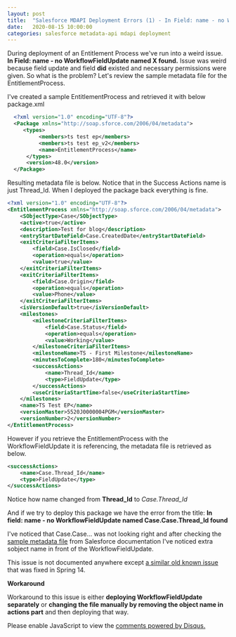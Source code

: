 ```yaml
---
layout: post
title:  "Salesforce MDAPI Deployment Errors (1) - In Field: name - no WorkflowFieldUpdate named X found (EntitlementProcess)"
date:   2020-08-15 10:00:00
categories: salesforce metadata-api mdapi deployment
---
```


During deployment of an Entitlement Process we've run into a weird issue. <b>In Field: name - no WorkflowFieldUpdate named X found.</b> Issue was weird because field update and field <b>did</b> existed and necessary permissions were given. So what is the problem? Let's review the sample metadata file for the EntitlementProcess.

I've created a sample EntitlementProcess and retrieved it with below package.xml
~~~ xml
  <?xml version="1.0" encoding="UTF-8"?>
  <Package xmlns="http://soap.sforce.com/2006/04/metadata">
     <types>
          <members>ts test ep</members>
          <members>ts test ep_v2</members>
          <name>EntitlementProcess</name>
      </types>
      <version>48.0</version>
  </Package>
~~~
Resulting metadata file is below. Notice that in the Success Actions name is just Thread_Id. When I deployed the package back everything is fine.

~~~ xml
<?xml version="1.0" encoding="UTF-8"?>
<EntitlementProcess xmlns="http://soap.sforce.com/2006/04/metadata">
    <SObjectType>Case</SObjectType>
    <active>true</active>
    <description>Test for blog</description>
    <entryStartDateField>Case.CreatedDate</entryStartDateField>
    <exitCriteriaFilterItems>
        <field>Case.IsClosed</field>
        <operation>equals</operation>
        <value>true</value>
    </exitCriteriaFilterItems>
    <exitCriteriaFilterItems>
        <field>Case.Origin</field>
        <operation>equals</operation>
        <value>Phone</value>
    </exitCriteriaFilterItems>
    <isVersionDefault>true</isVersionDefault>
    <milestones>
        <milestoneCriteriaFilterItems>
            <field>Case.Status</field>
            <operation>equals</operation>
            <value>Working</value>
        </milestoneCriteriaFilterItems>
        <milestoneName>TS - First Milestone</milestoneName>
        <minutesToComplete>180</minutesToComplete>
        <successActions>
            <name>Thread_Id</name>
            <type>FieldUpdate</type>
        </successActions>
        <useCriteriaStartTime>false</useCriteriaStartTime>
    </milestones>
    <name>TS Test EP</name>
    <versionMaster>5520J0000004PGM</versionMaster>
    <versionNumber>2</versionNumber>
</EntitlementProcess>
~~~
However if you retrieve the EntitlementProcess with the WorkflowFieldUpdate it is referencing, the metadata file is retrieved as below.

~~~ xml
<successActions>
    <name>Case.Thread_Id</name>
    <type>FieldUpdate</type>
</successActions>
~~~

Notice how name changed from <b>Thread_Id</b> to <i>Case.Thread_Id</i>

And if we try to deploy this package we have the error from the title: <b>In field: name - no WorkflowFieldUpdate named Case.Case.Thread_Id found</b>

I've noticed that Case.Case... was not looking right and after checking the <a href="https://developer.salesforce.com/docs/atlas.en-us.api_meta.meta/api_meta/meta_entitlementprocess.htm">sample metadata file</a> from Salesforce documentation I've noticed extra sobject name in front of the WorkflowFieldUpdate.

This issue is not documented anywhere except <a href="https://trailblazer.salesforce.com/issues_view?id=a1p30000000T0oHAAS&title=deployments-of-approval-process-with-workflow-field-updates-throw-error-stating-that-the-workflow-field-update-doesn-t-exist-for-that-sobject">a similar old known issue</a> that was fixed in Spring 14.

<b>Workaround</b>

Workaround to this issue is either <b>deploying WorkflowFieldUpdate separately</b> or <b>changing the file manually by removing the object name in actions part</b> and then deploying that way.

<div id="disqus_thread"></div>
<script>
    /**
     *  RECOMMENDED CONFIGURATION VARIABLES: EDIT AND UNCOMMENT THE SECTION BELOW TO INSERT DYNAMIC VALUES FROM YOUR PLATFORM OR CMS.
     *  LEARN WHY DEFINING THESE VARIABLES IS IMPORTANT: https://disqus.com/admin/universalcode/#configuration-variables
     */
    /*
    var disqus_config = function () {
        this.page.url = PAGE_URL;  // Replace PAGE_URL with your page's canonical URL variable
        this.page.identifier = PAGE_IDENTIFIER; // Replace PAGE_IDENTIFIER with your page's unique identifier variable
    };
    */
    (function() {  // DON'T EDIT BELOW THIS LINE
        var d = document, s = d.createElement('script');

        s.src = '//ztugcesirincom.disqus.com/embed.js';

        s.setAttribute('data-timestamp', +new Date());
        (d.head || d.body).appendChild(s);
    })();
</script>
<noscript>Please enable JavaScript to view the <a href="https://disqus.com/?ref_noscript" rel="nofollow">comments powered by Disqus.</a></noscript>
